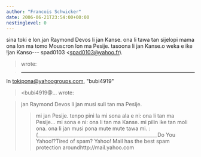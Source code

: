 ```yaml
---
author: "Francois Schwicker"
date: 2006-06-21T23:54:00+00:00
nestinglevel: 0
---
```

sina toki e lon.jan Raymond Devos li jan Kanse. ona li tawa tan sijelopi mama ona lon ma tomo Mouscron lon ma Pesije. tasoona li jan Kanse.o weka e ike !jan Kanso---
 spad0103 <[spad0103@yahoo.fr](mailto://spad0103@yahoo.fr)\
> wrote:

> ---
 In [tokipona@yahoogroups.com](mailto://tokipona@yahoogroups.com), "bubi4919"
> <bubi4919@...
> wrote:

> 
> jan Raymond Devos li jan musi suli tan ma Pesije.
>> mi jan Pesije. tenpo pini la mi sona ala e ni: ona
> li tan ma Pesije...
> mi sona e ni: ona li tan ma Kanse.
> mi pilin ike tan moli ona. ona li jan musi pona mute
> mute tawa mi. :(\_\_\_\_\_\_\_\_\_\_\_\_\_\_\_\_\_\_\_\_\_\_\_\_\_\_\_\_\_\_\_\_\_\_\_\_\_\_\_\_\_\_\_\_\_\_\_\_\_\_Do You Yahoo!?Tired of spam? Yahoo! Mail has the best spam protection aroundhttp://mail.yahoo.com
